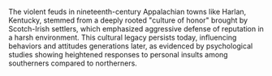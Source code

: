 The violent feuds in nineteenth-century Appalachian towns like Harlan, Kentucky, stemmed from a deeply rooted "culture of honor" brought by Scotch-Irish settlers, which emphasized aggressive defense of reputation in a harsh environment. This cultural legacy persists today, influencing behaviors and attitudes generations later, as evidenced by psychological studies showing heightened responses to personal insults among southerners compared to northerners.
